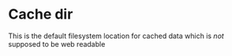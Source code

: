 # Cache dir

This is the default filesystem location for cached data which is *not* supposed to be web readable